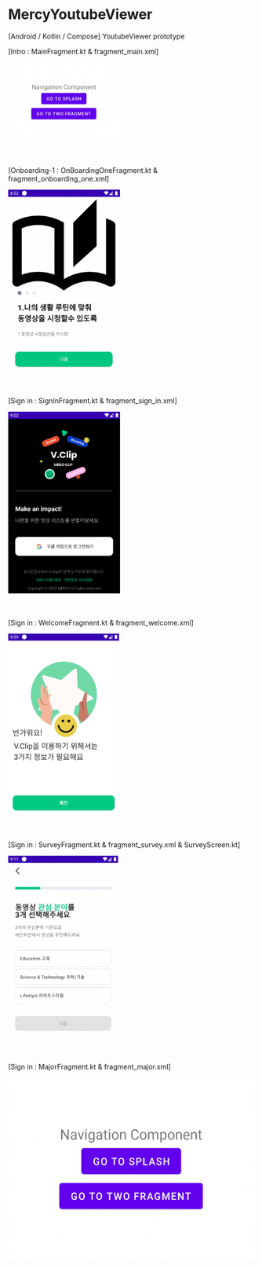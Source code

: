 # MercyYoutubeViewer
[Android / Kotlin / Compose] YoutubeViewer prototype

[Intro : MainFragment.kt & fragment_main.xml]

<div>
<img src="https://github.com/DonggeunJung/MercyYoutubeViewer/blob/main/Mercy_Capture02.png?raw=true width="180px" height="160px"></img>
</div>
<br>
<br>

[Onboarding-1 : OnBoardingOneFragment.kt & fragment_onboarding_one.xml]

<div>
<img src="https://github.com/DonggeunJung/MercyYoutubeViewer/blob/main/Mercy_Capture03.png?raw=true width="220px" height="370px"></img>
</div>
<br>
<br>

[Sign in : SignInFragment.kt & fragment_sign_in.xml]

<div>
<img src="https://github.com/DonggeunJung/MercyYoutubeViewer/blob/main/Mercy_Capture04.png?raw=true width="220px" height="370px"></img>
</div>
<br>
<br>

[Sign in : WelcomeFragment.kt & fragment_welcome.xml]

<div>
<img src="https://github.com/DonggeunJung/MercyYoutubeViewer/blob/main/Mercy_Capture05.png?raw=true width="220px" height="370px"></img>
</div>
<br>
<br>

[Sign in : SurveyFragment.kt & fragment_survey.xml & SurveyScreen.kt]

<div>
<img src="https://github.com/DonggeunJung/MercyYoutubeViewer/blob/main/Mercy_Capture06.png?raw=true width="220px" height="370px"></img>
</div>
<br>
<br>

[Sign in : MajorFragment.kt & fragment_major.xml]

<div>
<img src="https://github.com/DonggeunJung/MercyYoutubeViewer/blob/main/Mercy_Capture01.png?raw=true width="220px" height="370px"></img>
</div>
<br>
<br>





